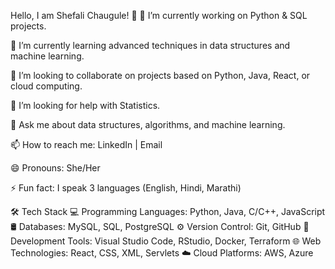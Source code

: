 Hello, I am Shefali Chaugule! 👋
🔭 I’m currently working on Python & SQL projects.

🌱 I’m currently learning advanced techniques in data structures and machine learning.

👯 I’m looking to collaborate on projects based on Python, Java, React, or cloud computing.

🤔 I’m looking for help with Statistics.

💬 Ask me about data structures, algorithms, and machine learning.

📫 How to reach me: LinkedIn | Email

😄 Pronouns: She/Her

⚡ Fun fact: I speak 3 languages (English, Hindi, Marathi)

🛠 Tech Stack
💻 Programming Languages: Python, Java, C/C++, JavaScript
🛢 Databases: MySQL, SQL, PostgreSQL
⚙️ Version Control: Git, GitHub
🔧 Development Tools: Visual Studio Code, RStudio, Docker, Terraform
🌐 Web Technologies: React, CSS, XML, Servlets
☁️ Cloud Platforms: AWS, Azure
